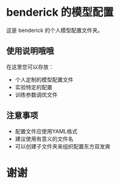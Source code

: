 # benderick 的模型配置

这是 benderick 的个人模型配置文件夹。

## 使用说明哦哦

在这里您可以存放：
- 个人定制的模型配置文件
- 实验特定的配置
- 训练参数调优文件

## 注意事项

- 配置文件应使用YAML格式
- 建议使用有意义的文件名
- 可以创建子文件夹来组织配置东方双发爽

# 谢谢
